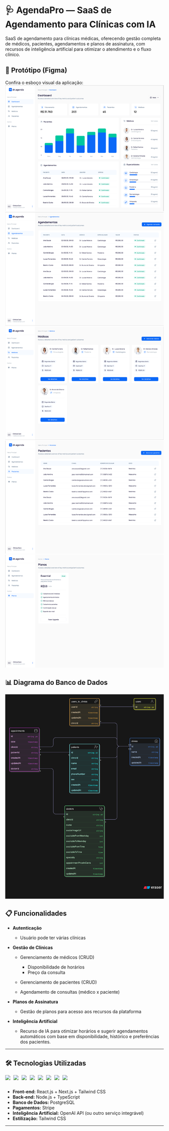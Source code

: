 # 🩺 AgendaPro — SaaS de Agendamento para Clínicas com IA

SaaS de agendamento para clínicas médicas, oferecendo gestão completa de médicos, pacientes, agendamentos e planos de assinatura, com recursos de inteligência artificial para otimizar o atendimento e o fluxo clínico.

## 📸 Protótipo (Figma)

Confira o esboço visual da aplicação:
![Dashboard](./public//assets/images/dashboard-img.png)
![Agendamentos](./public//assets/images/agendamentos-img.png)
![Médicos](./public//assets/images/medicos-img.png)
![Pacientes](./public//assets/images/pacientes-img.png)
![Planos](./public//assets/images/planos-img.png)

## 📊 Diagrama do Banco de Dados

![Diagrama do Banco de Dados](./public/assets/images/diagrama-banco-otimizado.png)

## 📋 Funcionalidades

- **Autenticação**

  - Usuário pode ter várias clínicas

- **Gestão de Clínicas**

  - Gerenciamento de médicos (CRUD)

    - Disponibilidade de horários
    - Preço da consulta

  - Gerenciamento de pacientes (CRUD)

  - Agendamento de consultas (médico x paciente)

- **Planos de Assinatura**

  - Gestão de planos para acesso aos recursos da plataforma

- **Inteligência Artificial**
  - Recurso de IA para otimizar horários e sugerir agendamentos automáticos com base em disponibilidade, histórico e preferências dos pacientes.

---

## 🛠️ Tecnologias Utilizadas

<div style="display: flex; gap: 10px;">
<img height="30" src="https://cdn.jsdelivr.net/gh/devicons/devicon/icons/react/react-original.svg" />
<img height="30" src="https://cdn.jsdelivr.net/gh/devicons/devicon/icons/nodejs/nodejs-original.svg" />
<img height="30" src="https://cdn.jsdelivr.net/gh/devicons/devicon/icons/typescript/typescript-original.svg" />
<img height="30" src="https://cdn.jsdelivr.net/gh/devicons/devicon/icons/nextjs/nextjs-original.svg" />
<img height="30" src="https://cdn.jsdelivr.net/gh/devicons/devicon/icons/postgresql/postgresql-original.svg" />
<img height="30" src="https://img.icons8.com/color/48/000000/stripe.png" />
<img height="30" src="https://img.icons8.com/fluency/48/openai.png" />
<img height="30" src="https://cdn.jsdelivr.net/gh/devicons/devicon/icons/tailwindcss/tailwindcss-plain.svg" />
</div>

- **Front-end:** React.js + Next.js + Tailwind CSS
- **Back-end:** Node.js + TypeScript
- **Banco de Dados:** PostgreSQL
- **Pagamentos:** Stripe
- **Inteligência Artificial:** OpenAI API (ou outro serviço integrável)
- **Estilização:** Tailwind CSS

---
